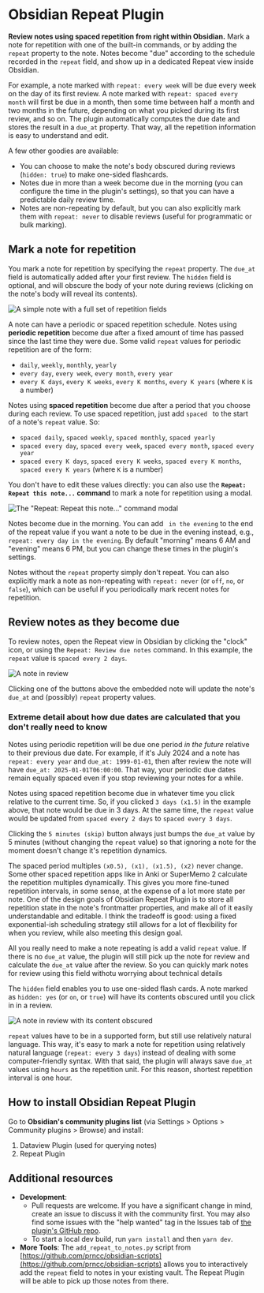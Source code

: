# Obsidian Repeat Plugin

**Review notes using spaced repetition from right within Obsidian.** Mark a note for repetition with one of the built-in commands, or by adding the `repeat` property to the note. Notes become "due" according to the schedule recorded in the `repeat` field, and show up in a dedicated Repeat view inside Obsidian.

For example, a note marked with `repeat: every week` will be due every week on the day of its first review. A note marked with `repeat: spaced every month` will first be due in a month, then some time between half a month and two months in the future, depending on what you picked during its first review, and so on. The plugin automatically computes the due date and stores the result in a `due_at` property. That way, all the repetition information is easy to understand and edit.

A few other goodies are available:

*   You can choose to make the note's body obscured during reviews (`hidden: true`) to make one-sided flashcards.
*   Notes due in more than a week become due in the morning (you can configure the time in the plugin's settings), so that you can have a predictable daily review time.
*   Notes are non-repeating by default, but you can also explicitly mark them with `repeat: never` to disable reviews (useful for programmatic or bulk marking).

## Mark a note for repetition

You mark a note for repetition by specifying the `repeat` property. The `due_at` field is automatically added after your first review. The `hidden` field is optional, and will obscure the body of your note during reviews (clicking on the note's body will reveal its contents).

![A simple note with a full set of repetition fields](./images/edit-text.png)

A note can have a periodic or spaced repetition schedule. Notes using **periodic repetition** become due after a fixed amount of time has passed since the last time they were due. Some valid `repeat` values for periodic repetition are of the form:

*   `daily`, `weekly`, `monthly`, `yearly`
*   `every day`, `every week`, `every month`, `every year`
*   `every K days`, `every K weeks`, `every K months`, `every K years` (where `K` is a number)

Notes using **spaced repetition** become due after a period that you choose during each review. To use spaced repetition, just add `spaced ` to the start of a note's `repeat` value. So:

*   `spaced daily`, `spaced weekly`, `spaced monthly`, `spaced yearly`
*   `spaced every day`, `spaced every week`, `spaced every month`, `spaced every year`
*   `spaced every K days`, `spaced every K weeks`, `spaced every K months`, `spaced every K years` (where `K` is a number)

You don't have to edit these values directly: you can also use the **`Repeat: Repeat this note...` command** to mark a note for repetition using a modal.

![The "Repeat: Repeat this note..." command modal](./images/edit-modal.png)

Notes become due in the morning. You can add ` in the evening` to the end of the repeat value if you want a note to be due in the evening instead, e.g., `repeat: every day in the evening`. By default "morning" means 6 AM and "evening" means 6 PM, but you can change these times in the plugin's settings.

Notes without the `repeat` property simply don't repeat. You can also explicitly mark a note as non-repeating with `repeat: never` (or `off`, `no`, or `false`), which can be useful if you periodically mark recent notes for repetition.

## Review notes as they become due

To review notes, open the Repeat view in Obsidian by clicking the "clock" icon, or using the `Repeat: Review due notes` command. In this example, the `repeat` value is `spaced every 2 days`.

![A note in review](./images/review-revealed.png)

Clicking one of the buttons above the embedded note will update the note's `due_at` and (possibly) `repeat` property values.

### Extreme detail about how due dates are calculated that you don't really need to know

Notes using periodic repetition will be due one period *in the future* relative to their previous due date. For example, if it's July 2024 and a note has `repeat: every year` and `due_at: 1999-01-01`, then after review the note will have `due_at: 2025-01-01T06:00:00`. That way, your periodic due dates remain equally spaced even if you stop reviewing your notes for a while.

Notes using spaced repetition become due in whatever time you click relative to the current time. So, if you clicked `3 days (x1.5)` in the example above, that note would be due in 3 days. At the same time, the `repeat` value would be updated from `spaced every 2 days` to `spaced every 3 days`.

Clicking the `5 minutes (skip)` button always just bumps the `due_at` value by 5 minutes (without changing the `repeat` value) so that ignoring a note for the moment doesn't change it's repetition dynamics.

The spaced period multiples `(x0.5), (x1), (x1.5), (x2)` never change. Some other spaced repetition apps like in Anki or SuperMemo 2 calculate the repetition multiples dynamically. This gives you more fine-tuned repetition intervals, in some sense, at the expense of a lot more state per note. One of the design goals of Obsidian Repeat Plugin is to store all repetition state in the note's frontmatter properties, and make all of it easily understandable and editable. I think the tradeoff is good: using a fixed exponential-ish scheduling strategy still allows for a lot of flexibility for when you review, while also meeting this design goal.

All you really need to make a note repeating is add a valid `repeat` value. If there is no `due_at` value, the plugin will still pick up the note for review and calculate the `due_at` value after the review. So you can quickly mark notes for review using this field withotu worrying about technical details

The `hidden` field enables you to use one-sided flash cards. A note marked as `hidden: yes` (or `on`, or `true`) will have its contents obscured until you click in in a review.

![A note in review with its content obscured](./images/review-hidden.png)

`repeat` values have to be in a supported form, but still use relatively natural language. This way, it's easy to mark a note for repetition using relatively natural language (`repeat: every 3 days`) instead of dealing with some computer-friendly syntax. With that said, the plugin will always save `due_at` values using `hours` as the repetition unit. For this reason, shortest repetition interval is one hour.

## How to install Obsidian Repeat Plugin

Go to **Obsidian's community plugins list** (via Settings > Options > Community plugins > Browse) and install:

1. Dataview Plugin (used for querying notes)
2. Repeat Plugin

## Additional resources

*   **Development**:
    - Pull requests are welcome. If you have a significant change in mind, create an issue to discuss it with the community first. You may also find some issues with the "help wanted" tag in the Issues tab of [the plugin's GitHub repo](https://github.com/prncc/obsidian-repeat-plugin).
    - To start a local dev build, run `yarn install` and then `yarn dev`.
*   **More Tools**: The `add_repeat_to_notes.py` script from [https://github.com/prncc/obsidian-scripts](https://github.com/prncc/obsidian-scripts) allows you to interactively add the `repeat` field to notes in your existing vault. The Repeat Plugin will be able to pick up those notes from there.
